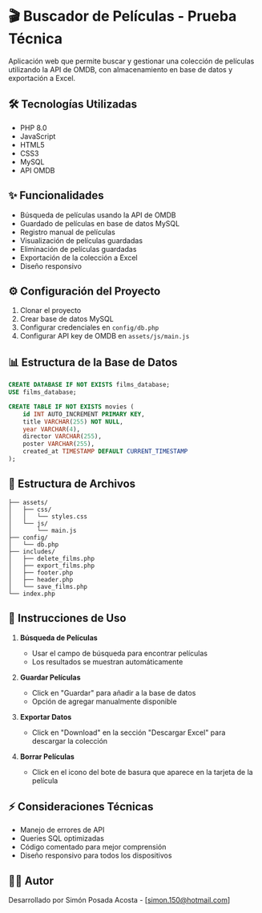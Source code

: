 # 🎬 Buscador de Películas - Prueba Técnica

Aplicación web que permite buscar y gestionar una colección de películas utilizando la API de OMDB, con almacenamiento en base de datos y exportación a Excel.

## 🛠️ Tecnologías Utilizadas

- PHP 8.0
- JavaScript
- HTML5
- CSS3
- MySQL
- API OMDB

## ✨ Funcionalidades

- Búsqueda de películas usando la API de OMDB
- Guardado de películas en base de datos MySQL
- Registro manual de películas
- Visualización de películas guardadas
- Eliminación de películas guardadas
- Exportación de la colección a Excel
- Diseño responsivo

## ⚙️ Configuración del Proyecto

1. Clonar el proyecto
2. Crear base de datos MySQL
3. Configurar credenciales en `config/db.php`
4. Configurar API key de OMDB en `assets/js/main.js`

## 📊 Estructura de la Base de Datos

```sql
CREATE DATABASE IF NOT EXISTS films_database;
USE films_database;

CREATE TABLE IF NOT EXISTS movies (
    id INT AUTO_INCREMENT PRIMARY KEY,
    title VARCHAR(255) NOT NULL,
    year VARCHAR(4),
    director VARCHAR(255),
    poster VARCHAR(255),
    created_at TIMESTAMP DEFAULT CURRENT_TIMESTAMP
);
```

## 📁 Estructura de Archivos

```
├── assets/
│   ├── css/
│   │   └── styles.css
│   └── js/
│       └── main.js
├── config/
│   └── db.php
├── includes/
│   ├── delete_films.php
│   ├── export_films.php
│   ├── footer.php
│   ├── header.php
│   └── save_films.php
└── index.php
```

## 🚀 Instrucciones de Uso

1. **Búsqueda de Películas**

   - Usar el campo de búsqueda para encontrar películas
   - Los resultados se muestran automáticamente

2. **Guardar Películas**

   - Click en "Guardar" para añadir a la base de datos
   - Opción de agregar manualmente disponible

3. **Exportar Datos**
   - Click en "Download" en la sección "Descargar Excel" para descargar la colección

4. **Borrar Películas**

   - Click en el icono del bote de basura que aparece en la tarjeta de la película

## ⚡ Consideraciones Técnicas

- Manejo de errores de API
- Queries SQL optimizadas
- Código comentado para mejor comprensión
- Diseño responsivo para todos los dispositivos

## 👨‍💻 Autor

Desarrollado por Simón Posada Acosta - [simon.150@hotmail.com]